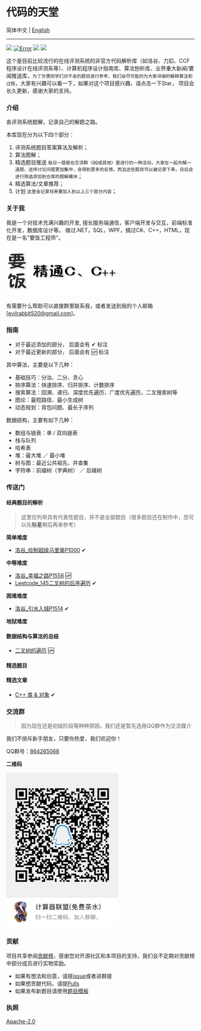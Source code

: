 # 代码的天堂

简体中文 | [English](./README_en.md)

---
[![](https://img.shields.io/badge/QQ-864265068-ff79bc.svg?colorA=2894ff)](https://jq.qq.com/?_wv=1027&k=5dryjOZ "点击加入QQ群聊")
[![Error](https://img.shields.io/github/issues/Evilrabbit520/Hall/Error.svg?colorB=000000)](https://github.com/Evilrabbit520/Hall/issues "点击前往汇报错误")
![](https://img.shields.io/badge/language-C++-000000.svg)
[![](https://img.shields.io/badge/license-Apache2.0-000000.svg)](./LICENSE.txt "点击查看开源协议")


这个是目前比较流行的在线评测系统的非官方代码解析库（如洛谷、力扣、CCF程序设计在线评测系等）、计算机程序设计指南库、算法刨析库、业界重大新闻/要闻推送库，`为了方便同学们对不会的题目进行参考，我们会尽可能的为大家详细的解释算法和过程`，大家有兴趣可以看一下，如果对这个项目感兴趣，请点击一下Star， 项目会长久更新，感谢大家的支持。

### 介绍

各评测系统题解，记录自己的解题之路。

本库现在分为以下四个部分：

1. 评测系统题目答案算法及解析；
2. 算法图解；
3. 精选题目推送 `每日一题是在交流群（QQ或其他）里进行的一种活动，大家在一起共解一道题，这样讨论问题更加集中，会得到更多的反馈。而且这些题目可以被记录下来，日后会进行筛选添加到仓库的题解模块`；
4. 精选算法/文章推荐；
5. 计划 `这里会记录将来要加入到以上三个部分内容`；

### 关于我

我是一个对技术充满兴趣的开发, 擅长服务端通信，客户端开发与交互，前端标准化开发，数据库设计等。
做过.NET，SQL，WPF，搞过C#、C++，HTML，现在是一名"要饭工程师"。

![要饭精通CC++.jpg](./assets/要饭精通CC++.jpg)

有需要什么帮助可以直接群里联系我，或者发送到我的个人邮箱 [evilrabbit520@gmail.com]。

### 指南

- 对于最近添加的部分， 后面会有 ✔ 标注
- 对于最近更新的部分， 后面会有 🆙 标注

其中算法，主要是以下几种：

- 基础技巧：分治、二分、贪心
- 排序算法：快速排序、归并排序、计数排序
- 搜索算法：回溯、递归、深度优先遍历，广度优先遍历，二叉搜索树等
- 图论：最短路径、最小生成树
- 动态规划：背包问题、最长子序列

数据结构，主要有如下几种：

- 数组与链表：单 / 双向链表
- 栈与队列
- 哈希表
- 堆：最大堆 ／ 最小堆
- 树与图：最近公共祖先、并查集
- 字符串：前缀树（字典树） ／ 后缀树

### 传送门

#### 经典题目的解析

> 这里仅列举具有代表性题目，并不是全部题目（很多题目还在制作中，您可以先**标星**稍后再来参考）

**简单难度**

- [洛谷_绘制超级马里奥P1000](./Analysis/simple/2019-08-23_绘制超级马里奥P1000.md) ✔

**中等难度**

- [洛谷_幸福之路P1556](./Analysis/medium/2019-08-23_幸福之路P1556.md) 🆙
- [Leetcode_145二叉树的后序遍历](./Analysis/Data-structure-and-algorithm-code/2019-08-24_144二叉树的前序遍历.md) ✔

**困难难度**

- [洛谷_引水入城P1514](./Analysis/Data-structure-and-algorithm-code/2019-08-24_144二叉树的前序遍历.md) ✔

**地狱难度**

#### 数据结构与算法的总结

- [二叉树的遍历](./Analysis/DataStructureAndAlgorithm/二叉树的遍历.md) 🆙

#### 精选题目

#### 精选文章

- [C++ 类 & 对象](./article/ClassAndObject.md) ✔

### 交流群

>因为现在还是初级阶段等种种原因，我们还是暂先选用QQ群作为交流媒介

我们不排斥新手朋友，只要你热爱，我们欢迎你！

QQ群号：[864265068](https://jq.qq.com/?_wv=1027&k=5GIj36O)

**二维码**

![QRC.png](./assets/QRC.png)

### 贡献

项目共享参阅[贡献榜](https://github.com/Evilrabbit520/Hall/graphs/contributors)，感谢您对开源社区和本项目的支持，我们会不定期对贡献榜中部分成员进行实物奖励。

- 如果有想法和创意，请提[issue](https://github.com/Evilrabbit520/Hall/issues)或者进群提
- 如果想贡献代码，请提[Pulls](https://github.com/Evilrabbit520/Hall/pulls)
- 如果发布新题目请使用[题目模板](./template/Template.md)

### 执照

[Apache-2.0](./LICENSE.txt)
